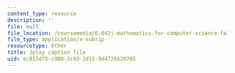 ```yaml
---
content_type: resource
description: ''
file: null
file_location: /coursemedia/6-042j-mathematics-for-computer-science-fall-2010/ec815d75c9002c932d159d4726620705_09yIb3VHhMI.srt
file_type: application/x-subrip
resourcetype: Other
title: 3play caption file
uid: ec815d75-c900-2c93-2d15-9d4726620705
---
```


